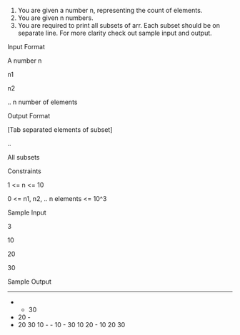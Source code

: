 1. You are given a number n, representing the count of elements.
2. You are given n numbers.
3. You are required to print all subsets of arr. Each subset should be on separate line. For more clarity check out sample input and output.

Input Format

A number n

n1

n2

.. n number of elements

Output Format

[Tab separated elements of subset]

..

All subsets

Constraints

1 <= n <= 10

0 <= n1, n2, .. n elements <= 10^3

Sample Input

3

10

20

30

Sample Output

-	-	-	
-	-	30
-	20	-
-	20	30
     10	-	-
     10	-	30
     10	20	-
     10	20	30	